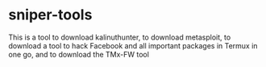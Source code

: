 # sniper-tools
This is a tool to download kalinuthunter, to download metasploit, to download a tool to hack Facebook and all important packages in Termux in one go, and to download the TMx-FW tool
